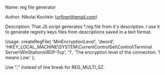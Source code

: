 Name: 
reg file generator

Author: 
Nikolai Kochkin (urfiner@gmail.com)

Description: 
That JS script generates *.reg file from it's description.
I use it to generate registry keys files from descriptions saved in a text format. 

Usage:
createRegFile(
    'MinEncryptionLevel', 
    'dword', 
    'HKEY_LOCAL_MACHINE\SYSTEM\CurrentControlSet\Control\Terminal Server\WinStations\RDP-Tcp',
    '1',
    'The encryption level of the connection. 1 means Low.'
    );


Use ";" instead of line break for REG_MULTI_SZ.
